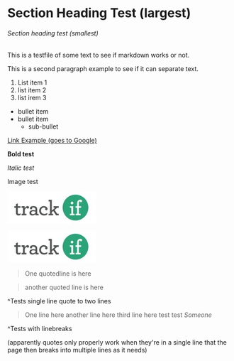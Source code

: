 # Section Heading Test (largest)

###### Section heading test (smallest)

This is a testfile of some text to see if markdown works or not.

This is a second paragraph example to see if it can separate text.

1. List item 1
2. list item 2
3. list irem 3

* bullet item
* bullet item
    * sub-bullet

[Link Example (goes to Google)](https://google.com/ "Goes to Google!")

**Bold test**

*Italic test*

Image test

![markdown syntax](images/trackiflogo.jpg)

<img src="images/trackiflogo.jpg" alt="traditional img tag syntax" />

> One quotedline is here
 
> another quoted line is here

^Tests single line quote to two lines

> One line here
> another line here
> third line here
> test test <cite>Someone</cite>

^Tests with linebreaks

(apparently quotes only properly work when they're in a single line that the page then breaks into multiple lines as it needs)